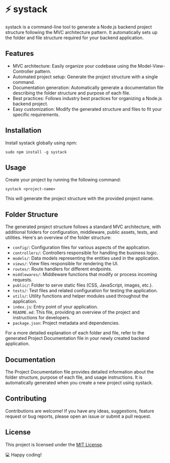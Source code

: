 # ⚡️ systack

systack is a command-line tool to generate a Node.js backend project structure following the MVC architecture pattern. It automatically sets up the folder and file structure required for your backend application.

## Features
- MVC architecture: Easily organize your codebase using the Model-View-Controller pattern.
- Automated project setup: Generate the project structure with a single command.
- Documentation generation: Automatically generate a documentation file describing the folder structure and purpose of each file.
- Best practices: Follows industry best practices for organizing a Node.js backend project.
- Easy customization: Modify the generated structure and files to fit your specific requirements.

## Installation

Install systack globally using npm:

```shell
sudo npm install -g systack
```
## Usage
Create your project by running the following command:

```
systack <project-name>
```

This will generate the project structure with the provided project name.

## Folder Structure

The generated project structure follows a standard MVC architecture, with additional folders for configuration, middleware, public assets, tests, and utilities. Here's an overview of the folder structure:

- `config/`: Configuration files for various aspects of the application.
- `controllers/`: Controllers responsible for handling the business logic.
- `models/`: Data models representing the entities used in the application.
- `views/`: View files responsible for rendering the UI.
- `routes/`: Route handlers for different endpoints.
- `middlewares/`: Middleware functions that modify or process incoming requests.
- `public/`: Folder to serve static files (CSS, JavaScript, images, etc.).
- `tests/`: Test files and related configuration for testing the application.
- `utils/`: Utility functions and helper modules used throughout the application.
- `index.js`: Entry point of your application.
- `README.md`: This file, providing an overview of the project and instructions for developers.
- `package.json`: Project metadata and dependencies.

For a more detailed explanation of each folder and file, refer to the generated Project Documentation file in your newly created backend application.

## Documentation

The Project Documentation file provides detailed information about the folder structure, purpose of each file, and usage instructions. It is automatically generated when you create a new project using systack.

## Contributing

Contributions are welcome! If you have any ideas, suggestions, feature request or bug reports, please open an issue or submit a pull request.

## License

This project is licensed under the [MIT License](LICENSE).


💻 Happy coding!